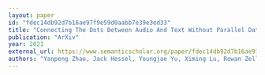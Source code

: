 ```yaml
---
layout: paper
id: "fdec14db92d7b16ae97f9e59d0aabb7e39e3ed33"
title: "Connecting The Dots Between Audio And Text Without Parallel Data Through Visual Knowledge Transfer"
publication: "ArXiv"
year: 2021
external_url: https://www.semanticscholar.org/paper/fdec14db92d7b16ae97f9e59d0aabb7e39e3ed33
authors: "Yanpeng Zhao, Jack Hessel, Youngjae Yu, Ximing Lu, Rowan Zellers, Yejin Choi"
---
```

